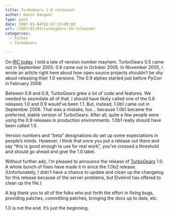 ```yaml
---
title: TurboGears 1.0 released!
author: Kevin Dangoor
type: post
date: 2007-01-04T02:42:32+00:00
url: /2007/01/03/turbogears-10-released/
categories:
  - Python
  - TurboGears

---
```

On [IRC today][1], I told a tale of version number mayhem. TurboGears 0.5 came out in September 2005. 0.8 came out in October 2005. In November 2005, I wrote an article right here about how open source projects shouldn&#8217;t be shy about releasing their 1.0 versions. The 0.9 alphas started just before PyCon in February 2006.

Between 0.8 and 0.9, TurboGears grew a lot of code and features. We needed to assimilate all of that. I should have likely called one of the 0.8 releases 1.0 and 0.9 would&#8217;ve been 1.1. But, instead, 1.0b1 came out in September 2006. That was a mistake, too&#8230; because 1.0b1 became the preferred, stable version of TurboGears. After all, quite a few people were using the 0.9 releases in production environments. 1.0b1 really should have been called 1.0.

Version numbers and &#8220;beta&#8221; designations do set up some expectations in people&#8217;s minds. However, I think that once you put a release out there and say &#8220;this is good enough to use for real work&#8221;, you&#8217;ve crossed a threshold and should go ahead and give the 1.0 label.

Without further ado, I&#8217;m pleased to announce the release of [TurboGears][2] 1.0. A whole bunch of fixes have made it in since the 1.0b2 release. (Unfortunately, I didn&#8217;t have a chance to update and clean up the changelog for this release because of the server problems, but Elvelind has offered to clean up the file.)

A big thank you to all of the folks who put forth the effort in fixing bugs, providing patches, committing patches, bringing the docs up to date, etc.

1.0 is not the end. It&#8217;s just the beginning.

 [1]: http://irclog.turbogears.org/archive/freenode/turbogears/2007/01/03
 [2]: http://www.turbogears.org